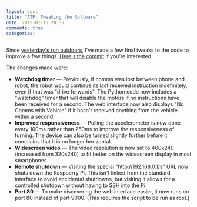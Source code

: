 ```yaml
---
layout: post
title: "ATP: Tweaking the Software"
date: 2015-01-13 20:35
comments: true
categories: 
---
```


Since [yesterday's run outdoors](../atp-first-outdoor-run), I've made a few final tweaks to the code to improve a few things. [Here's the commit](https://github.com/ianrenton/All-Terrain-Pi/commit/968027f04b5a368f59ca82b1f87124efac1d438d) if you're interested.

The changes made were:

* **Watchdog timer** &mdash; Previously, if comms was lost between phone and robot, the robot would continue its last received instruction indefinitely, even if that was "drive forwards". The Python code now includes a "watchdog" timer that will disable the motors if no instructions have been received for a second. The web interface now also displays "No Comms with Vehicle" if it hasn't received anything from the vehicle within a second.
* **Improved responsiveness** &mdash; Polling the accelerometer is now done every 100ms rather than 250ms to improve the responsiveness of turning. The device can also be turned slightly further before it complains that it is no longer horizontal.
* **Widescreen video** &mdash; The video resolution is now set to 400x240 (increased from 320x240) to fit better on the widescreen display in most smartphones.
* **Remote shutdown** &mdash; Visiting the special "http://192.168.0.1/s" URL now shuts down the Raspberry Pi. This isn't linked from the standard interface to avoid accidental shutdowns, but visiting it allows for a controlled shutdown without having to SSH into the Pi.
* **Port 80** &mdash; To make discovering the web interface easier, it now runs on port 80 instead of port 9000. (This requires the script to be run as root.)
